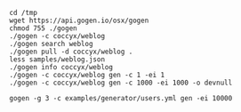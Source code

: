     cd /tmp
    wget https://api.gogen.io/osx/gogen
    chmod 755 ./gogen
    ./gogen -c coccyx/weblog
    ./gogen search weblog
    ./gogen pull -d coccyx/weblog .
    less samples/weblog.json
    ./gogen info coccyx/weblog
    ./gogen -c coccyx/weblog gen -c 1 -ei 1
    ./gogen -c coccyx/weblog gen -c 1000 -ei 1000 -o devnull

    gogen -g 3 -c examples/generator/users.yml gen -ei 10000